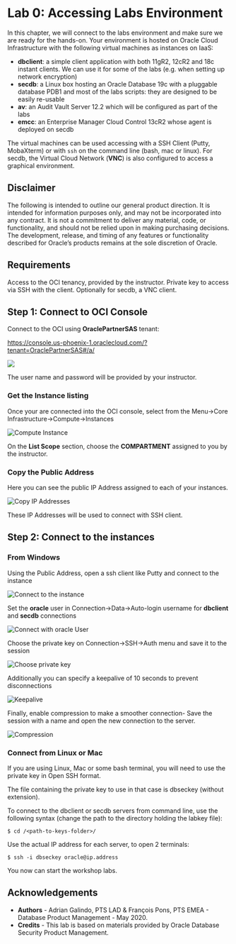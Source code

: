 # Lab 0: Accessing Labs Environment

In this chapter, we will connect to the labs environment and make sure we are ready for the hands-on.
Your environment is hosted on Oracle Cloud Infrastructure with the following virtual machines as instances on IaaS:

- **dbclient**: a simple client application with both 11gR2, 12cR2 and 18c instant clients. We can use it for some of the labs (e.g. when setting up network encryption)
- **secdb**: a Linux box hosting an Oracle Database 19c with a pluggable database PDB1 and most of the labs scripts: they are designed to be easily re-usable
- **av**: an Audit Vault Server 12.2 which will be configured as part of the labs
- **emcc**: an Enterprise Manager Cloud Control 13cR2 whose agent is deployed on secdb

The virtual machines can be used accessing with a SSH Client (Putty, MobaXterm) or with `ssh` on the command line (bash, mac or linux).
For secdb, the Virtual Cloud Network (**VNC**) is also configured to access a graphical environment.

## Disclaimer
The following is intended to outline our general product direction. It is intended for information purposes only, and may not be incorporated into any contract. It is not a commitment to deliver any material, code, or functionality, and should not be relied upon in making purchasing decisions. The development, release, and timing of any features or functionality described for Oracle’s products remains at the sole discretion of Oracle.

## Requirements

Access to the OCI tenancy, provided by the instructor.
Private key to access via SSH with the client.
Optionally for secdb, a VNC client.

## Step 1: Connect to OCI Console ##
Connect to the OCI using **OraclePartnerSAS** tenant:

https://console.us-phoenix-1.oraclecloud.com/?tenant=OraclePartnerSAS#/a/

![](./images/Lab000_Step1_1.png)

The user name and password will be provided by your instructor.

### Get the Instance listing

Once your are connected into the OCI console, select from the Menu->Core Infrastructure->Compute->Instances

![Compute Instance](./images/Lab000_Step1_2.png "")

On the **List Scope** section, choose the **COMPARTMENT** assigned to you by the instructor.

### Copy the Public Address

Here you can see the public IP Address assigned to each of your instances.

![Copy IP Addresses](./images/Lab000_Step1_3.png "")

These IP Addresses will be used to connect with SSH client.

## Step 2: Connect to the instances

### From Windows

Using the Public Address, open a ssh client like Putty and connect to the instance

![Connect to the instance](./images/Lab000_Step2_1.png "")

Set the **oracle** user in Connection->Data->Auto-login username for **dbclient** and **secdb** connections

![Connect with oracle User](./images/Lab000_Step2_2.png "")

Choose the private key on Connection->SSH->Auth menu and save it to the session 

![Choose private key](./images/Lab000_Step2_3.png )

Additionally you can specify a keepalive of 10 seconds to prevent disconnections 

![Keepalive](./images/Lab000_Step2_4.png "")

Finally, enable compression to make a smoother connection- Save the session with a name and open the new connection to the server.

![Compression](./images/Lab000_Step2_5.png )



### Connect from Linux or Mac

If you are using Linux, Mac or some bash terminal, you will need to use the private key in Open SSH format.

The file containing the private key to use in that case is dbseckey (without extension).

To connect to the dbclient or secdb servers from command line, use the following syntax (change the path to the directory holding the labkey file):

    $ cd /<path-to-keys-folder>/

Use the actual IP address for each server, to open 2 terminals: 

    $ ssh -i dbseckey oracle@ip.address

You now can start the workshop labs.

## Acknowledgements ##

- **Authors** - Adrian Galindo, PTS LAD & François Pons, PTS EMEA - Database Product Management - May 2020.
- **Credits** - This lab is based on materials provided by Oracle Database Security Product Management.